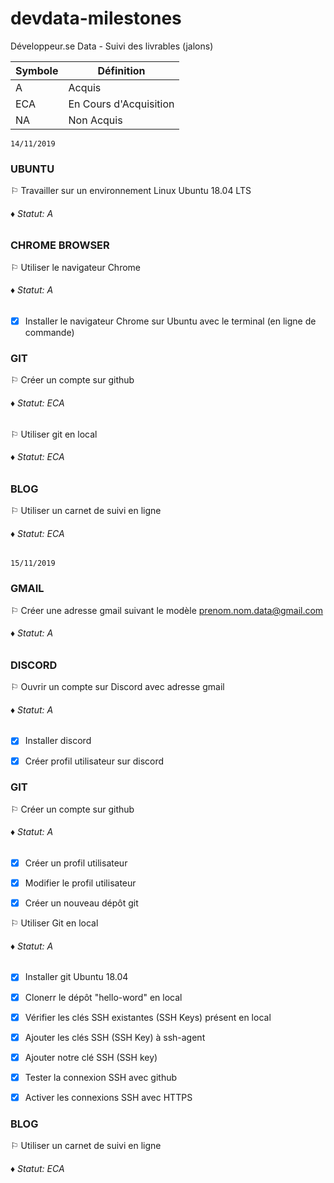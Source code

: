 # devdata-milestones
Développeur.se Data - Suivi des livrables (jalons)

Symbole | Définition
------------ | -------------
A | Acquis
ECA | En Cours d'Acquisition
NA | Non Acquis
```
14/11/2019
```
### UBUNTU 

⚐ Travailler sur un environnement Linux Ubuntu 18.04 LTS
###### ♦ Statut: A


### CHROME BROWSER

⚐ Utiliser le navigateur Chrome
###### ♦ Statut: A

- [x] Installer le navigateur Chrome sur Ubuntu avec le terminal (en ligne de commande)


### GIT

⚐ Créer un compte sur github
###### ♦ Statut: ECA

⚐ Utiliser git en local
###### ♦ Statut: ECA

### BLOG
⚐ Utiliser un carnet de suivi en ligne
###### ♦ Statut: ECA


```
15/11/2019
```


### GMAIL

⚐ Créer une adresse gmail suivant le modèle prenom.nom.data@gmail.com
###### ♦ Statut: A


### DISCORD

⚐ Ouvrir un compte sur Discord avec adresse gmail
###### ♦ Statut: A

- [x] Installer discord 

- [x] Créer profil utilisateur sur discord


### GIT

⚐ Créer un compte sur github
###### ♦ Statut: A

- [x] Créer un profil utilisateur 

- [x] Modifier le profil utilisateur 

- [x] Créer un nouveau dépôt git


⚐ Utiliser Git en local
###### ♦ Statut: A

- [x] Installer git Ubuntu 18.04 

- [x] Clonerr le dépôt "hello-word" en local

- [x] Vérifier les clés SSH existantes (SSH Keys) présent en local 

- [x] Ajouter les clés SSH (SSH Key) à ssh-agent 

- [x] Ajouter notre clé SSH (SSH key) 

- [x] Tester la connexion SSH avec github 

- [x] Activer les connexions SSH avec HTTPS
 

### BLOG

⚐ Utiliser un carnet de suivi en ligne
###### ♦ Statut: ECA

 

































